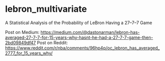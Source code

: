 # lebron_multivariate
A Statistical Analysis of the Probability of LeBron Having a 27–7–7 Game

Post on Medium: https://medium.com/@dastonarman/lebron-has-averaged-27-7-7-for-15-years-why-hasnt-he-had-a-27-7-7-game-then-2bd09849df47
Post on Reddit: https://www.reddit.com/r/nba/comments/96hp4p/oc_lebron_has_averaged_2777_for_15_years_why/
